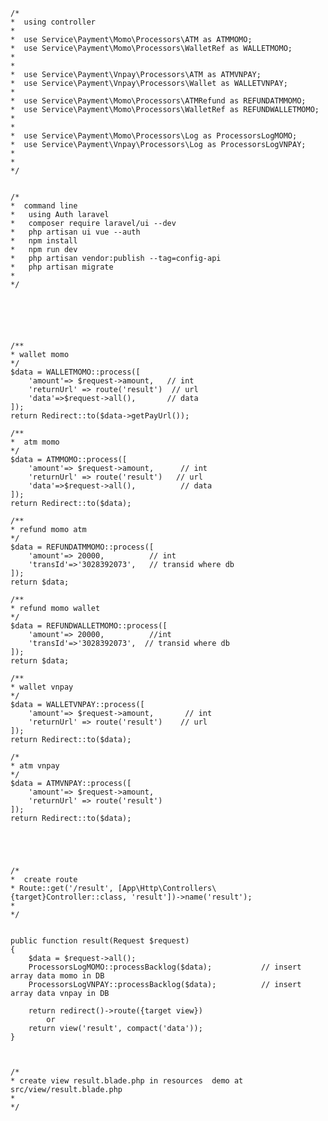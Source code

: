    /*
    *  using controller 
    *
    *  use Service\Payment\Momo\Processors\ATM as ATMMOMO;
    *  use Service\Payment\Momo\Processors\WalletRef as WALLETMOMO;
    *
    *
    *  use Service\Payment\Vnpay\Processors\ATM as ATMVNPAY;
    *  use Service\Payment\Vnpay\Processors\Wallet as WALLETVNPAY;
    *  
    *  use Service\Payment\Momo\Processors\ATMRefund as REFUNDATMMOMO;
    *  use Service\Payment\Momo\Processors\WalletRef as REFUNDWALLETMOMO;
    *
    *  
    *  use Service\Payment\Momo\Processors\Log as ProcessorsLogMOMO;
    *  use Service\Payment\Vnpay\Processors\Log as ProcessorsLogVNPAY;
    *
    *
    */


    /*
    *  command line
    *   using Auth laravel 
    *   composer require laravel/ui --dev
    *   php artisan ui vue --auth
    *   npm install
    *   npm run dev
    *   php artisan vendor:publish --tag=config-api
    *   php artisan migrate 
    *  
    */






    /**
    * wallet momo
    */
    $data = WALLETMOMO::process([
        'amount'=> $request->amount,   // int
        'returnUrl' => route('result')  // url
        'data'=>$request->all(),       // data
    ]);
    return Redirect::to($data->getPayUrl());

    /**
    *  atm momo
    */
    $data = ATMMOMO::process([
        'amount'=> $request->amount,      // int
        'returnUrl' => route('result')   // url
        'data'=>$request->all(),          // data
    ]);
    return Redirect::to($data);

    /**
    * refund momo atm
    */
    $data = REFUNDATMMOMO::process([
        'amount'=> 20000,          // int
        'transId'=>'3028392073',   // transid where db
    ]);
    return $data;

    /**
    * refund momo wallet
    */
    $data = REFUNDWALLETMOMO::process([
        'amount'=> 20000,          //int
        'transId'=>'3028392073',  // transid where db 
    ]);
    return $data;

    /**
    * wallet vnpay
    */
    $data = WALLETVNPAY::process([ 
        'amount'=> $request->amount,       // int
        'returnUrl' => route('result')    // url
    ]);
    return Redirect::to($data);

    /*
    * atm vnpay 
    */
    $data = ATMVNPAY::process([
        'amount'=> $request->amount,
        'returnUrl' => route('result')
    ]);
    return Redirect::to($data);





    /*
    *  create route 
    * Route::get('/result', [App\Http\Controllers\{target}Controller::class, 'result'])->name('result');
    *
    */


    public function result(Request $request)
    {
        $data = $request->all();
        ProcessorsLogMOMO::processBacklog($data);           // insert array data momo in DB
        ProcessorsLogVNPAY::processBacklog($data);          // insert array data vnpay in DB

        return redirect()->route({target view}) 
            or
        return view('result', compact('data'));
    }



    /*
    * create view result.blade.php in resources  demo at src/view/result.blade.php
    *
    */


